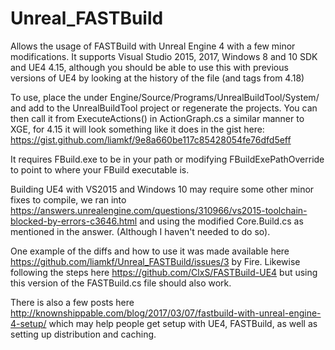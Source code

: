 # Unreal_FASTBuild
Allows the usage of FASTBuild with Unreal Engine 4 with a few minor modifications. It supports Visual Studio 2015, 2017, Windows 8 and 10 SDK and UE4 4.15, although you should be able to use this with previous versions of UE4 by looking at the history of the file (and tags from 4.18)

To use, place the under Engine/Source/Programs/UnrealBuildTool/System/ and add to the UnrealBuildTool project or regenerate the projects. You can then call it from ExecuteActions() in ActionGraph.cs a similar manner to XGE, for 4.15 it will look something like it does in the gist here: https://gist.github.com/liamkf/9e8a660be117c85428054fe76dfd5eff

It requires FBuild.exe to be in your path or modifying FBuildExePathOverride to point to where your FBuild executable is.

Building UE4 with VS2015 and Windows 10 may require some other minor fixes to compile, we ran into https://answers.unrealengine.com/questions/310966/vs2015-toolchain-blocked-by-errors-c3646.html and using the modified Core.Build.cs as mentioned in the answer. (Although I haven't needed to do so).

One example of the diffs and how to use it was made available here https://github.com/liamkf/Unreal_FASTBuild/issues/3 by Fire. Likewise following the steps here https://github.com/ClxS/FASTBuild-UE4 but using this version of the FASTBuild.cs file should also work.

There is also a few posts here http://knownshippable.com/blog/2017/03/07/fastbuild-with-unreal-engine-4-setup/ which may help people get setup with UE4, FASTBuild, as well as setting up distribution and caching.
